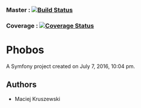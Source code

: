 ### Master : [![Build Status](https://travis-ci.org/LysanderPL/Phobos.svg?branch=master)](https://travis-ci.org/LysanderPL/Phobos)
### Coverage : [![Coverage Status](https://coveralls.io/repos/github/LysanderPL/Phobos/badge.svg?branch=master)](https://coveralls.io/github/LysanderPL/Phobos?branch=master)

# Phobos
A Symfony project created on July 7, 2016, 10:04 pm.

## Authors
- Maciej Kruszewski